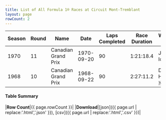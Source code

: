 ```yaml
---
title: List of All Formula 1® Races at Circuit Mont-Tremblant
layout: page
rowCount: 2
---
```


| Season | Round | Name | Date | Laps Completed | Race Duration | Winning Driver | Winning Constructor |
|--|--|--|--|--|--|--|--|
| 1970 | 11 | Canadian Grand Prix | 1970-09-20 | 90 | 1:21:18.4 | Jacky Ickx 🇧🇪 | Ferrari 🇮🇹 |
| 1968 | 10 | Canadian Grand Prix | 1968-09-22 | 90 | 2:27:11.2 | Denny Hulme 🇳🇿 | McLaren-Ford 🇬🇧 |

#### Table Summary

|**Row Count**|{{ page.rowCount }}|
|**Download**|[json]({{ page.url | replace:'.html','.json' }}), [csv]({{ page.url | replace:'.html','.csv' }})|
